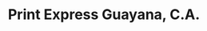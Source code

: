 ---
title: "Print Express Guayana, C.A."
url: /ciudad-guayana-puerto-ordaz/print-express-guayana-c-a/
shop: copyshop
---